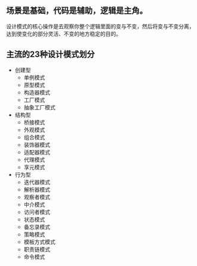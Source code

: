 ## 场景是基础，代码是辅助，逻辑是主角。
设计模式的核心操作是去观察你整个逻辑里面的变与不变，然后将变与不变分离，达到使变化的部分灵活、不变的地方稳定的目的。
## 主流的23种设计模式划分
- 创建型
  - 单例模式
  - 原型模式
  - 构造器模式
  - 工厂模式
  - 抽象工厂模式
- 结构型
  - 桥接模式
  - 外观模式
  - 组合模式
  - 装饰器模式
  - 适配器模式
  - 代理模式
  - 享元模式
- 行为型
  - 迭代器模式
  - 解析器模式
  - 观察者模式
  - 中介模式
  - 访问者模式
  - 状态模式
  - 备忘录模式
  - 策略模式
  - 模板方式模式
  - 职责链模式
  - 命令模式